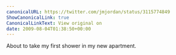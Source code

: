 ```yaml
---
canonicalURL: https://twitter.com/jmjordan/status/3115774849
ShowCanonicalLink: true
CanonicalLinkText: View original on
date: 2009-08-04T01:38:50+00:00
---
```

About to take my first shower in my new apartment.